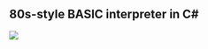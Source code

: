 ## 80s-style BASIC interpreter in C#

![](https://github.com/nnxa/basic/blob/master/basic-demo.gif?raw=true)
